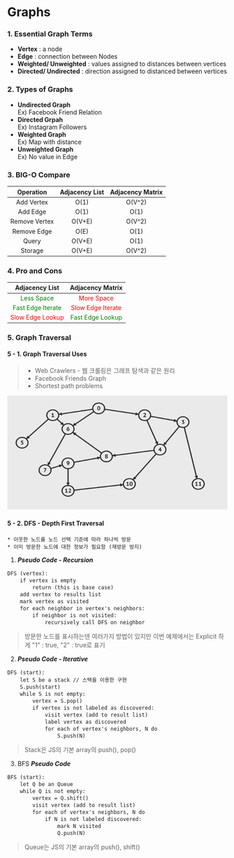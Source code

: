 # Graphs 
### 1. Essential Graph Terms  
* __Vertex__ : a node 
* __Edge__ : connection between Nodes
* __Weighted/ Unweighted__ : values assigned to distances between vertices 
* __Directed/ Undirected__ : direction assigned to distanced between vertices
### 2. Types of Graphs
* __Undirected Graph__    
Ex) Facebook Friend Relation
* __Directed Grpah__    
Ex) Instagram Followers
* __Weighted Graph__   
Ex) Map with distance
* __Unweighted Graph__   
Ex) No value in Edge

### 3. BIG-O Compare
| Operation | Adjacency List | Adjacency Matrix |
| :----------: | :---------: | :----------: |
| Add Vertex    | O(1)       |     O(V^2)   |
| Add Edge    | O(1)       |     O(1)   |
| Remove Vertex    | O(V+E)       |     O(V^2)   |
| Remove Edge    | O(E)       |     O(1)   |
| Query    | O(V+E)       |     O(1)         |
| Storage    | O(V+E)       |     O(V^2)         |

### 4. Pro and Cons
| Adjacency List | Adjacency Matrix |
| :---------: | :----------: |
| <span style="color:green">Less Space</span>   |     <span style="color:red">More Space</span>   | 
| <span style="color:green">Fast Edge Iterate</span>   | <span style="color:red">Slow Edge Iterate</span>       | 
| <span style="color:red">Slow Edge Lookup</span>    | <span style="color:green">Fast Edge Lookup</span>    | 


### 5. Graph Traversal
#### 5 - 1. Graph Traversal Uses
> * Web Crawlers - 웹 크롤링은 그래프 탐색과 같은 원리
> * Facebook Friends Graph
> * Shortest path problems

![GraphExample](./IMG/GraphExample.png)

#### 5 - 2. DFS - Depth First Traversal
    * 이웃한 노드를 노드 선택 기준에 따라 하나씩 방문
    * 이미 방문한 노드에 대한 정보가 필요함 (재방문 방지)
    
1. ***Pseudo Code - Recursion***
```
DFS (vertex):
    if vertex is empty
        return (this is base case)
    add vertex to results list
    mark vertex as visited 
    for each neighbor in vertex's neighbors:
        if neighbor is not visited:
            recursively call DFS on neighbor 
```
> 방문한 노드를 표시하는덴 여러가지 방법이 있지만 이번 예제에서는 Explicit 하게 "1" : true, "2" : true로 표기  

2. ***Pseudo Code - Iterative*** 
```
DFS (start):
    let S be a stack // 스택을 이용한 구현
    S.push(start)
    while S is not empty:
        vertex = S.pop()
        if vertex is not labeled as discovered:
            visit vertex (add to result list)
            label vertex as discovered
            for each of vertex's neighbors, N do 
                S.push(N)
```
> Stack은 JS의 기본 array의 push(), pop()

3. BFS 
***Pseudo Code*** 
```
BFS (start):
    let Q be an Queue
    while Q is not empty:
        vertex = Q.shift()
        visit vertex (add to result list)
        for each of vertex's neighbors, N do
            if N is not labeled discovered:
                mark N visited
                Q.push(N)
```
> Queue는 JS의 기본 array의 push(), shift()
